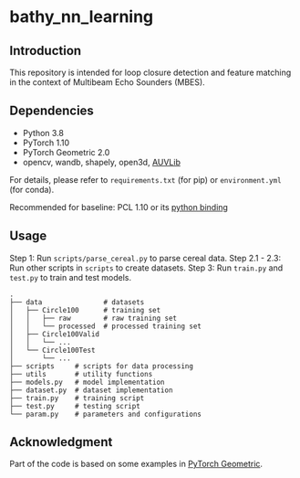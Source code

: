 # bathy_nn_learning

## Introduction

This repository is intended for loop closure detection and feature matching in the context of Multibeam Echo Sounders (MBES).

## Dependencies 

* Python 3.8
* PyTorch 1.10
* PyTorch Geometric 2.0
* opencv, wandb, shapely, open3d, [AUVLib](https://github.com/nilsbore/auvlib)

For details, please refer to `requirements.txt` (for pip) or `environment.yml` (for conda).

Recommended for baseline: PCL 1.10 or its [python binding](https://github.com/lijx10/PCLKeypoints)

## Usage

Step 1: Run `scripts/parse_cereal.py` to parse cereal data.
Step 2.1 - 2.3: Run other scripts in `scripts` to create datasets.
Step 3: Run `train.py` and `test.py` to train and test models.

    .
    ├── data               # datasets
    │   ├── Circle100      # training set
    │   │   ├── raw        # raw training set
    │   │   └── processed  # processed training set
    │   ├── Circle100Valid
    │   │   └── ...
    │   └── Circle100Test
    │       └── ...
    ├── scripts     # scripts for data processing
    ├── utils       # utility functions 
    ├── models.py   # model implementation
    ├── dataset.py  # dataset implementation
    ├── train.py    # training script
    ├── test.py     # testing script
    └── param.py    # parameters and configurations

## Acknowledgment

Part of the code is based on some examples in [PyTorch Geometric](
https://github.com/pyg-team/pytorch_geometric/blob/master/examples/pointnet2_segmentation.py).
